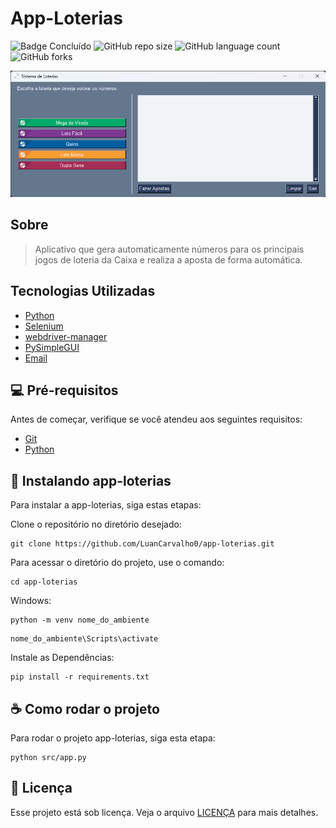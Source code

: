 # App-Loterias

![Badge Concluído](https://img.shields.io/static/v1?label=Status&message=Concluído&color=success&style=for-the-badge)
![GitHub repo size](https://img.shields.io/github/repo-size/luancarvalho0/loterias?style=for-the-badge)
![GitHub language count](https://img.shields.io/github/languages/count/luancarvalho0/loterias?style=for-the-badge)
![GitHub forks](https://img.shields.io/github/forks/luancarvalho0/loterias?style=for-the-badge)


<img src="./img/tela.png" alt="imagem da tela principal">

## Sobre

> Aplicativo que gera automaticamente números para os principais jogos de loteria da Caixa e realiza a aposta de forma automática.


##  Tecnologias Utilizadas

* [Python](https://www.python.org/)
* [Selenium](https://selenium-python.readthedocs.io/)
* [webdriver-manager](https://pypi.org/project/webdriver-manager/)
* [PySimpleGUI](https://www.pysimplegui.org/en/latest/)
* [Email](https://docs.python.org/3/library/email.examples.html)

## 💻 Pré-requisitos

Antes de começar, verifique se você atendeu aos seguintes requisitos:

* [Git](https://git-scm.com/)
* [Python](https://www.python.org/)

## 🚀 Instalando app-loterias

Para instalar a app-loterias, siga estas etapas:

Clone o repositório no diretório desejado:
```
git clone https://github.com/LuanCarvalho0/app-loterias.git
```

Para acessar o diretório do projeto, use o comando:
```
cd app-loterias
```

Windows:
```
python -m venv nome_do_ambiente
```

```
nome_do_ambiente\Scripts\activate
```

Instale as Dependências:
```
pip install -r requirements.txt
```

## ☕ Como rodar o projeto

Para rodar o projeto app-loterias, siga esta etapa:

```
python src/app.py
```

## 📝 Licença

Esse projeto está sob licença. Veja o arquivo [LICENÇA](LICENSE) para mais detalhes.
